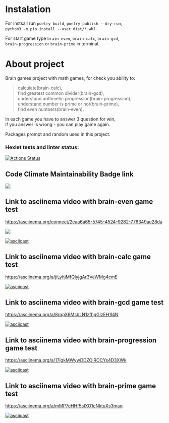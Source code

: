 # Instalation
For instsall run `poetry build`, `poetry publish --dry-run`,  
`python3 -m pip install --user dist/*.whl`.  

For start game type `brain-even`, `brain-calc`, `brain-gcd`,   
`brain-progression` or `brain-prime` in terminal.  

# About project
Brain games project with math games, 
for check you ability to:   
> calculate(brain-calc),  
> find greatest common divider(brain-gcd),   
> understand arithmetic progression(brain-progression),  
> understand number is prime or not(brain-prime),  
> find even numbers(brain-even).  

In each game you have to answer 3 question for win,  
if you answer is wrong - you can play game again.  

Packages prompt and random used in this project.

### Hexlet tests and linter status:
[![Actions Status](https://github.com/alex873110/python-project-49/workflows/hexlet-check/badge.svg)](https://github.com/alex873110/python-project-49/actions)

## Code Climate Maintainability Badge link 
<a href="https://codeclimate.com/github/alex873110/python-project-49/maintainability"><img 
src="https://api.codeclimate.com/v1/badges/d933dc886756d0a1eb03/maintainability" /></a>

##  Link to asciinema video with brain-even game test 

<https://asciinema.org/connect/2eaa6a65-5745-4524-9282-776349ae28da>

<a href="https://asciinema.org/a/cUogpyf2UWm1Y1R0VygrXLqYo" target="_blank"><img src="https://asciinema.org/a/cUogpyf2UWm1Y1R0VygrXLqYo.svg" /></a>

[![asciicast](https://asciinema.org/a/cUogpyf2UWm1Y1R0VygrXLqYo.svg)](https://asciinema.org/a/cUogpyf2UWm1Y1R0VygrXLqYo)

## Link to asciinema video with brain-calc game test

<https://asciinema.org/a/jiLyhjMfQlyjgAr3VeWMg4cmE>

[![asciicast](https://asciinema.org/a/jiLyhjMfQlyjgAr3VeWMg4cmE.svg)](https://asciinema.org/a/jiLyhjMfQlyjgAr3VeWMg4cmE)

##  Link to asciinema video with brain-gcd game test

<https://asciinema.org/a/8rqpX6MsbLN1zfhgGlzEH1I4N>

[![asciicast](https://asciinema.org/a/8rqpX6MsbLN1zfhgGlzEH1I4N.svg)](https://asciinema.org/a/8rqpX6MsbLN1zfhgGlzEH1I4N)

## Link to asciinema video with brain-progression game test

<https://asciinema.org/a/17igkMWywDDZOiROCYs4D3XWk>

[![asciicast](https://asciinema.org/a/17igkMWywDDZOiROCYs4D3XWk.svg)](https://asciinema.org/a/17igkMWywDDZOiROCYs4D3XWk)

## Link to asciinema video with brain-prime game test

<https://asciinema.org/a/mMP7eHHf5sIXO1eNktuXs3maq>

[![asciicast](https://asciinema.org/a/mMP7eHHf5sIXO1eNktuXs3maq.svg)](https://asciinema.org/a/mMP7eHHf5sIXO1eNktuXs3maq)

